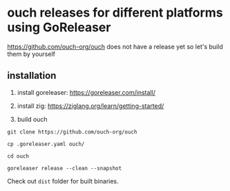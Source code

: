 # ouch releases for different platforms using GoReleaser

https://github.com/ouch-org/ouch does not have a release yet so let's build them by yourself

## installation

1. install goreleaser: https://goreleaser.com/install/

2. install zig: https://ziglang.org/learn/getting-started/

3. build ouch

```shell
git clone https://github.com/ouch-org/ouch

cp .goreleaser.yaml ouch/

cd ouch

goreleaser release --clean --snapshot
```

Check out `dist` folder for built binaries.
